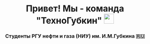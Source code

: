 <h1 align="center">Привет! Мы - команда "ТехноГубкин" 
<img src="https://github.com/blackcater/blackcater/raw/main/images/Hi.gif" height="32"/></h1>
<h3 align="center">Студенты РГУ нефти и газа (НИУ) им. И.М.Губкина 🇷🇺</h3>

